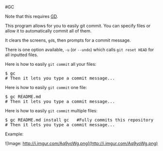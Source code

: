 #GC

Note that this requires [GD](https://github.com/czipperz/gd).

This program allows for you to easily git commit. You can specify files or allow it to automatically commit all of them.

It clears the screens, `gd`s, then prompts for a commit message.

There is one option available, `-u` (or `--undo`) which calls `git reset HEAD` for all inputted files.

Here is how to easily `git commit` all your files:
<pre>
$ gc
# Then it lets you type a commit message...
</pre>

Here is how to easily `git commit` one file:
<pre>
$ gc README.md
# Then it lets you type a commit message...
</pre>

Here is how to easily `git commit` multiple files:
<pre>
$ gc README.md install gc   #Fully commits this repository
# Then it lets you type a commit message...
</pre>

Example:

![Image: http://i.imgur.com/Aq9yoWg.png](http://i.imgur.com/Aq9yoWg.png)
